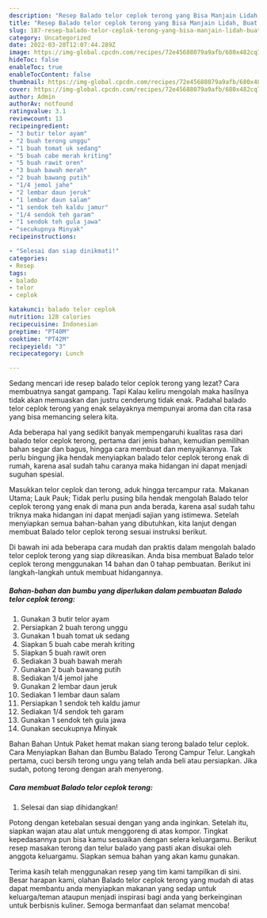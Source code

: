 ```yaml
---
description: "Resep Balado telor ceplok terong yang Bisa Manjain Lidah, Buat Buka Puasa Bisa Manjain Lidah"
title: "Resep Balado telor ceplok terong yang Bisa Manjain Lidah, Buat Buka Puasa Bisa Manjain Lidah"
slug: 187-resep-balado-telor-ceplok-terong-yang-bisa-manjain-lidah-buat-buka-puasa-bisa-manjain-lidah
category: Uncategorized
date: 2022-03-28T12:07:44.289Z
image: https://img-global.cpcdn.com/recipes/72e45688079a9afb/680x482cq70/balado-telor-ceplok-terong-foto-resep-utama.jpg
hideToc: false
enableToc: true
enableTocContent: false
thumbnail: https://img-global.cpcdn.com/recipes/72e45688079a9afb/680x482cq70/balado-telor-ceplok-terong-foto-resep-utama.jpg
cover: https://img-global.cpcdn.com/recipes/72e45688079a9afb/680x482cq70/balado-telor-ceplok-terong-foto-resep-utama.jpg
author: Admin
authorAv: notfound
ratingvalue: 3.1
reviewcount: 13
recipeingredient:
- "3 butir telor ayam"
- "2 buah terong unggu"
- "1 buah tomat uk sedang"
- "5 buah cabe merah kriting"
- "5 buah rawit oren"
- "3 buah bawah merah"
- "2 buah bawang putih"
- "1/4 jemol jahe"
- "2 lembar daun jeruk"
- "1 lembar daun salam"
- "1 sendok teh kaldu jamur"
- "1/4 sendok teh garam"
- "1 sendok teh gula jawa"
- "secukupnya Minyak"
recipeinstructions:

- "Selesai dan siap dinikmati!"
categories:
- Resep
tags:
- balado
- telor
- ceplok

katakunci: balado telor ceplok 
nutrition: 128 calories
recipecuisine: Indonesian
preptime: "PT40M"
cooktime: "PT42M"
recipeyield: "3"
recipecategory: Lunch

---
```



Sedang mencari ide resep balado telor ceplok terong yang lezat? Cara membuatnya sangat gampang. Tapi Kalau keliru mengolah maka hasilnya tidak akan memuaskan dan justru cenderung tidak enak. Padahal balado telor ceplok terong yang enak selayaknya mempunyai aroma dan cita rasa yang bisa memancing selera kita.


Ada beberapa hal yang sedikit banyak mempengaruhi kualitas rasa dari balado telor ceplok terong, pertama dari jenis bahan, kemudian pemilihan bahan segar dan bagus, hingga cara membuat dan menyajikannya. Tak perlu bingung jika hendak menyiapkan balado telor ceplok terong enak di rumah, karena asal sudah tahu caranya maka hidangan ini dapat menjadi suguhan spesial.

Masukkan telor ceplok dan terong, aduk hingga tercampur rata. Makanan Utama; Lauk Pauk; Tidak perlu pusing bila hendak mengolah Balado telor ceplok terong yang enak di mana pun anda berada, karena asal sudah tahu triknya maka hidangan ini dapat menjadi sajian yang istimewa. Setelah menyiapkan semua bahan-bahan yang dibutuhkan, kita lanjut dengan membuat Balado telor ceplok terong sesuai instruksi berikut.


Di bawah ini ada beberapa cara mudah dan praktis dalam mengolah balado telor ceplok terong yang siap dikreasikan. Anda bisa membuat Balado telor ceplok terong menggunakan 14 bahan dan 0 tahap pembuatan. Berikut ini langkah-langkah untuk membuat hidangannya.

<!--inarticleads1-->

##### Bahan-bahan dan bumbu yang diperlukan dalam pembuatan Balado telor ceplok terong:

1. Gunakan 3 butir telor ayam
1. Persiapkan 2 buah terong unggu
1. Gunakan 1 buah tomat uk sedang
1. Siapkan 5 buah cabe merah kriting
1. Siapkan 5 buah rawit oren
1. Sediakan 3 buah bawah merah
1. Gunakan 2 buah bawang putih
1. Sediakan 1/4 jemol jahe
1. Gunakan 2 lembar daun jeruk
1. Sediakan 1 lembar daun salam
1. Persiapkan 1 sendok teh kaldu jamur
1. Sediakan 1/4 sendok teh garam
1. Gunakan 1 sendok teh gula jawa
1. Gunakan secukupnya Minyak


Bahan Bahan Untuk Paket hemat makan siang terong balado telur ceplok. Cara Menyiapkan Bahan dan Bumbu Balado Terong Campur Telur. Langkah pertama, cuci bersih terong ungu yang telah anda beli atau persiapkan. Jika sudah, potong terong dengan arah menyerong. 

<!--inarticleads2-->

##### Cara membuat Balado telor ceplok terong:


1. Selesai dan siap dihidangkan!

Potong dengan ketebalan sesuai dengan yang anda inginkan. Setelah itu, siapkan wajan atau alat untuk menggoreng di atas kompor. Tingkat kepedasannya pun bisa kamu sesuaikan dengan selera keluargamu. Berikut resep masakan terong dan telur balado yang pasti akan disukai oleh anggota keluargamu. Siapkan semua bahan yang akan kamu gunakan. 

Terima kasih telah menggunakan resep yang tim kami tampilkan di sini. Besar harapan kami, olahan Balado telor ceplok terong yang mudah di atas dapat membantu anda menyiapkan makanan yang sedap untuk keluarga/teman ataupun menjadi inspirasi bagi anda yang berkeinginan untuk berbisnis kuliner. Semoga bermanfaat dan selamat mencoba!
